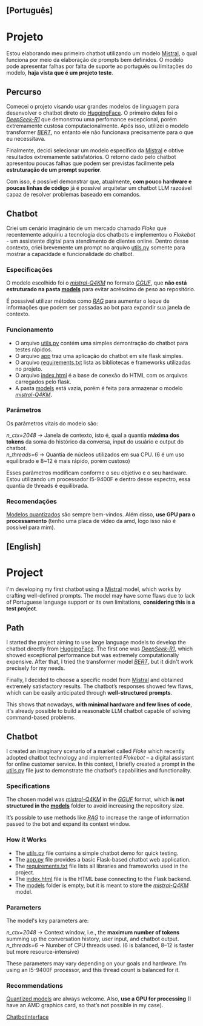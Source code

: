 ## [Português]

# Projeto
Estou elaborando meu primeiro chatbot utilizando um modelo [Mistral](https://mistral.ai/models), o qual funciona por meio da elaboração de prompts bem definidos. O modelo pode apresentar falhas por falta de suporte ao português ou limitações do modelo, **haja vista que é um projeto teste**.

## Percurso
Comecei o projeto visando usar grandes modelos de linguagem para desenvolver o chatbot direto do [HuggingFace](https://huggingface.co/). O primeiro deles foi o *[DeepSeek-R1](https://huggingface.co/deepseek-ai/DeepSeek-R1)* que demonstrou uma perfomance excepcional, porém extremamente custosa computacionalmente. Após isso, utilizei o modelo transformer *[BERT](https://huggingface.co/neuralmind/bert-base-portuguese-cased)*, no entanto ele não funcionava precisamente para o que eu necessitava.

Finalmente, decidi selecionar um modelo específico da [Mistral](https://mistral.ai/models) e obtive resultados extremamente satisfatórios. O retorno dado pelo chatbot apresentou poucas falhas que podem ser previstas facilmente pela **estruturação de um prompt superior**.

Com isso, é possível demonstrar que, atualmente, **com pouco hardware e poucas linhas de código** já é possível arquitetar um chatbot LLM razoável capaz de resolver problemas baseado em comandos.

## Chatbot
Criei um cenário imaginário de um mercado chamado *Floke* que recentemente adquiriu a tecnologia dos chatbots e implementou o *Flokebot* - um assistente digital para atendimento de clientes online. Dentro desse contexto, criei brevemente um prompt no arquivo [utils.py](utils.py) somente para mostrar a capacidade e funcionalidade do chatbot.

### Especificações
O modelo escolhido foi o *[mistral-Q4KM](https://huggingface.co/TheBloke/Mistral-7B-Instruct-v0.2-GGUF/tree/main)* no formato *[GGUF](https://github.com/ggml-org/ggml/blob/master/docs/gguf.md)*, que **não está estruturado na pasta [models](models/)** para evitar acréscimo de peso ao repositório.

É posssível utilizar métodos como *[RAG](https://github.com/NirDiamant/RAG_Techniques)* para aumentar o leque de informações que podem ser passadas ao bot para expandir sua janela de contexto.

### Funcionamento
- O arquivo [utils.py](utils.py) contém uma simples demontração do chatbot para testes rápidos.
- O arquivo [app](app.py) traz uma aplicação do chatbot em site flask simples.
- O arquivo [requirements.txt](requirements.txt) lista as bibliotecas e frameworks utilizadas no projeto.
- O arquivo [index.html](templates/index.html) é a base de conexão do HTML com os arquivos carregados pelo flask.
- A pasta [models](models/) está vazia, porém é feita para armazenar o modelo *[mistral-Q4KM](https://huggingface.co/TheBloke/Mistral-7B-Instruct-v0.2-GGUF/tree/main)*.

### Parâmetros
Os parâmetros vitais do modelo são:

  *n_ctx=2048* → Janela de contexto, isto é, qual a quantia **máxima dos tokens** da soma do histórico da conversa, input do usuário e output do chatbot.  
  *n_threads=6* → Quantia de núcleos utilizados em sua CPU. (6 é um uso equilibrado e 8~12 é mais rápido, porém custoso)

Esses parâmetros modificam conforme o seu objetivo e o seu hardware. Estou utilizando um processador I5-9400F e dentro desse espectro, essa quantia de threads é equilibrada.

### Recomendações
[Modelos quantizados](https://github.com/Efficient-ML/Awesome-Model-Quantization) são sempre bem-vindos. Além disso, **use GPU para o processamento** (tenho uma placa de vídeo da amd, logo isso não é possível para mim).

## [English]

# Project
I'm developing my first chatbot using a [Mistral](https://mistral.ai/models) model, which works by crafting well-defined prompts. The model may have some flaws due to lack of Portuguese language support or its own limitations, **considering this is a test project**.

## Path
I started the project aiming to use large language models to develop the chatbot directly from [HuggingFace](https://huggingface.co/). The first one was *[DeepSeek-R1](https://huggingface.co/deepseek-ai/DeepSeek-R1)*, which showed exceptional performance but was extremely computationally expensive. After that, I tried the transformer model *[BERT](https://huggingface.co/neuralmind/bert-base-portuguese-cased)*, but it didn't work precisely for my needs.

Finally, I decided to choose a specific model from [Mistral](https://mistral.ai/models) and obtained extremely satisfactory results. The chatbot’s responses showed few flaws, which can be easily anticipated through **well-structured prompts**.

This shows that nowadays, **with minimal hardware and few lines of code**, it's already possible to build a reasonable LLM chatbot capable of solving command-based problems.

## Chatbot
I created an imaginary scenario of a market called *Floke* which recently adopted chatbot technology and implemented *Flokebot* – a digital assistant for online customer service. In this context, I briefly created a prompt in the [utils.py](utils.py) file just to demonstrate the chatbot’s capabilities and functionality.

### Specifications
The chosen model was *[mistral-Q4KM](https://huggingface.co/TheBloke/Mistral-7B-Instruct-v0.2-GGUF/tree/main)* in the *[GGUF](https://github.com/ggml-org/ggml/blob/master/docs/gguf.md)* format, which **is not structured in the [models](models/)** folder to avoid increasing the repository size.

It’s possible to use methods like *[RAG](https://github.com/NirDiamant/RAG_Techniques)* to increase the range of information passed to the bot and expand its context window.

### How it Works
- The [utils.py](utils.py) file contains a simple chatbot demo for quick testing.
- The [app.py](app.py) file provides a basic Flask-based chatbot web application.
- The [requirements.txt](requirements.txt) file lists all libraries and frameworks used in the project.
- The [index.html](templates/index.html) file is the HTML base connecting to the Flask backend.
- The [models](models/) folder is empty, but it is meant to store the *[mistral-Q4KM](https://huggingface.co/TheBloke/Mistral-7B-Instruct-v0.2-GGUF/tree/main)* model.

### Parameters
The model's key parameters are:

  *n_ctx=2048* → Context window, i.e., the **maximum number of tokens** summing up the conversation history, user input, and chatbot output.  
  *n_threads=6* → Number of CPU threads used. (6 is balanced, 8–12 is faster but more resource-intensive)

These parameters may vary depending on your goals and hardware. I’m using an I5-9400F processor, and this thread count is balanced for it.

### Recommendations
[Quantized models](https://github.com/Efficient-ML/Awesome-Model-Quantization) are always welcome. Also, **use a GPU for processing** (I have an AMD graphics card, so that’s not possible in my case).

[ChatbotInterface](chatbottestproject.png)
